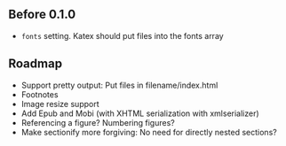 ## Before 0.1.0

- `fonts` setting. Katex should put files into the fonts array

## Roadmap

- Support pretty output: Put files in filename/index.html
- Footnotes
- Image resize support
- Add Epub and Mobi (with XHTML serialization with xmlserializer)
- Referencing a figure? Numbering figures?
- Make sectionify more forgiving: No need for directly nested sections?
